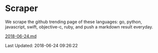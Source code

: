 # Scraper

We scrape the github trending page of these languages: go, python, javascript, swift, objective-c, ruby, and push a markdown result everyday.

[2018-06-24.md](https://github.com/henson/Scraper/blob/master/2018-06-24.md)

Last Updated: 2018-06-24 09:26:22